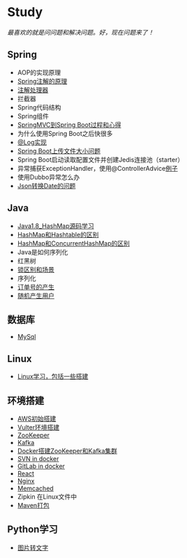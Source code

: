 # Study

  *最喜欢的就是问问题和解决问题。好，现在问题来了！*  

## Spring  
  * AOP的实现原理
  * [Spring注解的原理](https://github.com/kobe24167/Study/blob/master/Spring/Annotation.md)
  * [注解处理器](https://www.cnblogs.com/ganchuanpu/p/9020478.html)
  * 拦截器
  * Spring代码结构
  * Spring组件
  * [SpringMVC到Spring Boot过程和心得](https://github.com/kobe24167/Study/blob/master/Spring/MVC-boot.md)
  * 为什么使用Spring Boot之后快很多
  * [@Log实现](https://github.com/kobe24167/Study/tree/master/exmaple/src/main/java/com/exmaple/annotation)
  * [Spring Boot上传文件大小问题](https://github.com/kobe24167/Study/blob/master/Spring/SpringBootFileSize.md)
  * Spring Boot启动读取配置文件并创建Jedis连接池（starter）
  * 异常捕获ExceptionHandler，使用@ControllerAdvice[例子](https://github.com/kobe24167/Study/blob/master/Spring/ExceptionHandler)
  * 使用Dubbo异常怎么办
  * [Json转换Date的问题](https://github.com/kobe24167/Study/blob/master/Spring/Json转换Date的问题.md)

## Java
  * [Java1.8_HashMap源码学习](https://github.com/kobe24167/Study/blob/master/Java/HashMap.md)
  * [HashMap和Hashtable的区别](https://github.com/kobe24167/Study/blob/master/Java/HashMap和Hashtable的区别.md)
  * [HashMap和ConcurrentHashMap的区别](https://github.com/kobe24167/Study/blob/master/Java/HashMap和ConcurrentHashMap.md)
  * Java是如何序列化
  * 红黑树
  * [锁区别和场景](https://github.com/kobe24167/Study/blob/master/Java/Java锁.md)
  * 序列化
  * [订单号的产生](https://github.com/kobe24167/Study/blob/master/Java/订单号.md)
  * [随机产生用户](https://github.com/kobe24167/Study/blob/master/Java/随机产生用户.md)
  
## 数据库
  * [MySql](https://github.com/kobe24167/Study/blob/master/Database/MySql)


## Linux
  * [Linux学习，包括一些搭建](https://github.com/kobe24167/Study/blob/master/Linux.md)

## 环境搭建
  * [AWS初始搭建](https://github.com/kobe24167/Study/blob/master/环境搭建/AWS-ready.md)
  * [Vulter环境搭建](https://github.com/kobe24167/Study/blob/master/环境搭建/vultr-ready.md)
  * [ZooKeeper](https://github.com/kobe24167/Study/blob/master/环境搭建/ZooKeeper.md)
  * [Kafka](https://github.com/kobe24167/Study/blob/master/环境搭建/Kafka.md)
  * [Docker搭建ZooKeeper和Kafka集群](https://github.com/kobe24167/Study/blob/master/环境搭建/Docker搭建ZooKeeper和Kafka集群.md)
  * [SVN in docker](https://github.com/kobe24167/Study/blob/master/环境搭建/docker-svn.md)
  * [GitLab in docker](https://docs.gitlab.com/omnibus/docker/README.html)
  * [React](https://github.com/kobe24167/Study/blob/master/环境搭建/React.md)
  * [Nginx](https://github.com/kobe24167/Study/blob/master/环境搭建/Nginx.md)
  * [Memcached](https://github.com/kobe24167/Study/blob/master/环境搭建/Memcached.md)
  * Zipkin 在Linux文件中
  * [Maven打包](https://github.com/kobe24167/Study/blob/master/环境搭建/mvn.md)

## Python学习
  * [图片转文字](https://github.com/kobe24167/Study/blob/master/图片转文字/README.md)